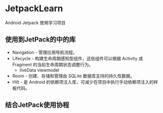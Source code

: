 # JetpackLearn
Android Jetpack 使用学习项目


## 使用到JetPack的中的库
  * Navigation - 管理应用导航流程。
  * Lifecycle -	构建生命周期感知型组件，这些组件可以根据 Activity 或 Fragment 的当前生命周期状态调整行为。
     * liveData viewmodel
  * Room -	创建、存储和管理由 SQLite 数据库支持的持久性数据。
  * Hilt - 是 Android 的依赖项注入库，可减少在项目中执行手动依赖项注入的样板代码。
  
## 结合JetPack使用协程
